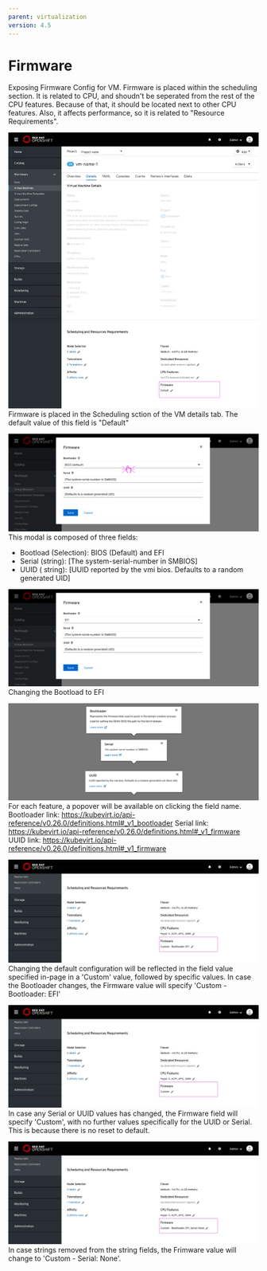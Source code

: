 ```yaml
---
parent: virtualization
version: 4.5
---
```


# Firmware

Exposing Firmware Config for VM.
Firmware is placed within the scheduling section. It is related to CPU, and shoudn't be seperated from the rest of the CPU features. Because of that, it should be located next to other CPU features. Also, it affects performance, so it is related to "Resource Requirements".

![VM page](img/Firmware-0-0.jpg)
Firmware is placed in the Scheduling sction of the VM details tab.
The default value of this field is "Default"

![Firmware modal](img/Firmware-1-0.jpg)
This modal is composed of three fields:
- Bootload (Selection): BIOS (Default) and EFI
- Serial (string): [The system-serial-number in SMBIOS]
- UUID ( string): [UUID reported by the vmi bios. Defaults to a random generated UID]

![Firmware modal](img/Firmware-1-1.jpg)
Changing the Bootload to EFI

![Firmware modal popovers](img/Firmware-1-2.jpg)
For each feature, a popover will be available on clicking the field name.
Bootloader link: https://kubevirt.io/api-reference/v0.26.0/definitions.html#_v1_bootloader
Serial link: https://kubevirt.io/api-reference/v0.26.0/definitions.html#_v1_firmware
UUID link: https://kubevirt.io/api-reference/v0.26.0/definitions.html#_v1_firmware

![VM page](img/Firmware-2-0.jpg)
Changing the default configuration will be reflected in the field value specified in-page in a 'Custom' value, followed by specific values.
In case the Bootloader changes, the Firmware value will specify 'Custom - Bootloader: EFI'

![VM page](img/Firmware-2-2.jpg)
In case any Serial or UUID values has changed, the Firmware field will specify 'Custom', with no further values specifically for the UUID or Serial. This is because there is no reset to default.

![VM page](img/Firmware-2-1.jpg)
In case strings removed from the string fields, the Frimware value will change to 'Custom - Serial: None'.
